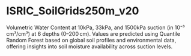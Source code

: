 # ISRIC_SoilGrids250m_v20
Volumetric Water Content at 10kPa, 33kPa, and 1500kPa suction (in 10⁻³ cm³/cm³) at 6 depths (0–200 cm). Values are predicted using Quantile Random Forest based on global soil profiles and environmental data, offering insights into soil moisture availability across suction levels.
